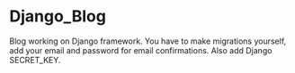 # Django_Blog
Blog working on Django framework.
You have to make migrations yourself, add your email and password for email confirmations. Also add Django SECRET_KEY.
